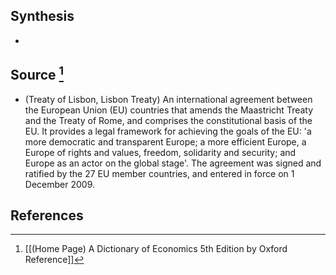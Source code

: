 ## Synthesis
- 
## Source [^1]
- (Treaty of Lisbon, Lisbon Treaty) An international agreement between the European Union (EU) countries that amends the Maastricht Treaty and the Treaty of Rome, and comprises the constitutional basis of the EU. It provides a legal framework for achieving the goals of the EU: 'a more democratic and transparent Europe; a more efficient Europe, a Europe of rights and values, freedom, solidarity and security; and Europe as an actor on the global stage'. The agreement was signed and ratified by the 27 EU member countries, and entered in force on 1 December 2009.
## References

[^1]: [[(Home Page) A Dictionary of Economics 5th Edition by Oxford Reference]]